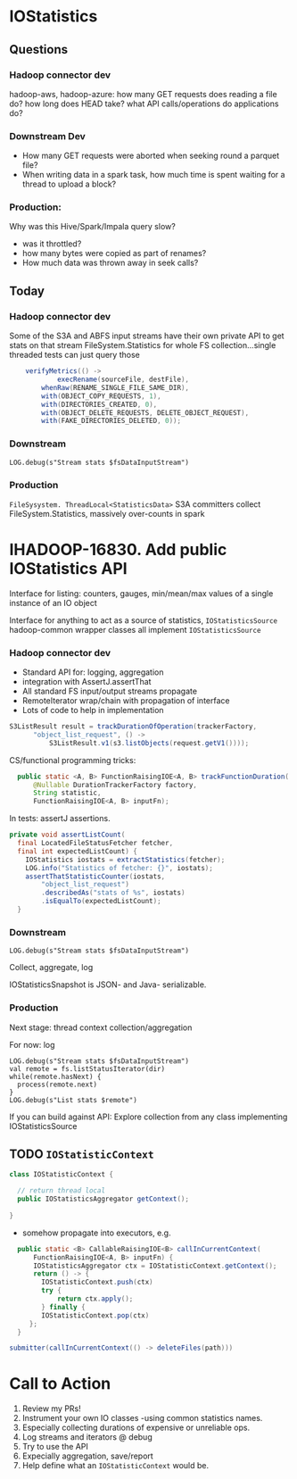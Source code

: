 # IOStatistics

## Questions

### Hadoop connector dev

hadoop-aws, hadoop-azure: 
  how many GET requests does reading a file do?
  how long does HEAD take?
  what API calls/operations do applications do?
  
  
###  Downstream Dev

* How many GET requests were aborted when seeking round a parquet file?
* When writing data in a spark task, how much time is spent waiting for a thread to upload a block?

### Production:

Why was this Hive/Spark/Impala query slow?

* was it throttled?
* how many bytes were copied as part of renames?
* How much data was thrown away in seek calls?



## Today

### Hadoop connector dev

Some of the S3A and ABFS input streams have their own private API to get stats on that stream
FileSystem.Statistics for whole FS collection...single threaded tests can just query those

```java
    verifyMetrics(() ->
            execRename(sourceFile, destFile),
        whenRaw(RENAME_SINGLE_FILE_SAME_DIR),
        with(OBJECT_COPY_REQUESTS, 1),
        with(DIRECTORIES_CREATED, 0),
        with(OBJECT_DELETE_REQUESTS, DELETE_OBJECT_REQUEST),
        with(FAKE_DIRECTORIES_DELETED, 0));
```

### Downstream

```
LOG.debug(s"Stream stats $fsDataInputStream")
```

### Production

`FileSysystem. ThreadLocal<StatisticsData>`
S3A committers collect FileSystem.Statistics, massively over-counts in spark



# IHADOOP-16830. Add public IOStatistics API


Interface for listing: counters, gauges, min/mean/max values of a single instance of an IO object

Interface for anything to act as a source of statistics, `IOStatisticsSource`
hadoop-common wrapper classes all implement `IOStatisticsSource`



### Hadoop connector dev

* Standard API for: logging, aggregation
* integration with AssertJ.assertThat
* All standard FS input/output streams propagate
* RemoteIterator wrap/chain with propagation of interface
* Lots of code to help in implementation

```java
S3ListResult result = trackDurationOfOperation(trackerFactory,
      "object_list_request", () -> 
          S3ListResult.v1(s3.listObjects(request.getV1())));
```

CS/functional programming tricks:

```java
  public static <A, B> FunctionRaisingIOE<A, B> trackFunctionDuration(
      @Nullable DurationTrackerFactory factory,
      String statistic,
      FunctionRaisingIOE<A, B> inputFn);
```

In tests: assertJ assertions. 

```java
private void assertListCount(
  final LocatedFileStatusFetcher fetcher,
  final int expectedListCount) {
    IOStatistics iostats = extractStatistics(fetcher);
    LOG.info("Statistics of fetcher: {}", iostats);
    assertThatStatisticCounter(iostats,
        "object_list_request")
        .describedAs("stats of %s", iostats)
        .isEqualTo(expectedListCount);
  }
```

### Downstream

```
LOG.debug(s"Stream stats $fsDataInputStream")
```

Collect, aggregate, log

IOStatisticsSnapshot is JSON- and Java- serializable.


### Production

Next stage: thread context collection/aggregation

For now: log

```
LOG.debug(s"Stream stats $fsDataInputStream")
val remote = fs.listStatusIterator(dir)
while(remote.hasNext) {
  process(remote.next)
}
LOG.debug(s"List stats $remote")
```

If you can build against API: Explore collection from any class implementing IOStatisticsSource

## TODO `IOStatisticContext` 

```java
class IOStatisticContext {

  // return thread local
  public IOStatisticsAggregator getContext();
    
}
```
+ somehow propagate into executors, e.g. 

```java
  public static <B> CallableRaisingIOE<B> callInCurrentContext(
      FunctionRaisingIOE<A, B> inputFn) {
      IOStatisticsAggregator ctx = IOStatisticContext.getContext();
      return () -> {
        IOStatisticContext.push(ctx)
        try {
            return ctx.apply();
        } finally {
        IOStatisticContext.pop(ctx)
     };
  }

submitter(callInCurrentContext(() -> deleteFiles(path)))
```

# Call to Action

1. Review my PRs!
2. Instrument your own IO classes -using common statistics names.
3. Especially collecting durations of expensive or unreliable ops. 
4. Log streams and iterators @ debug
5. Try to use the API
6. Expecially aggregation, save/report
6. Help define what an `IOStatisticContext` would be.
   

  